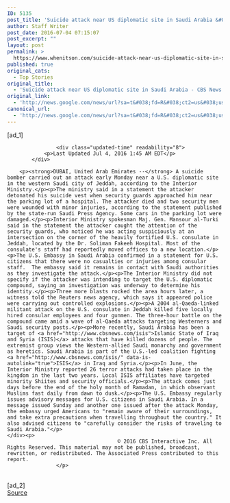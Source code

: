 ```yaml
---
ID: 5135
post_title: 'Suicide attack near US diplomatic site in Saudi Arabia &#8211; CBS News'
author: Staff Writer
post_date: 2016-07-04 07:15:07
post_excerpt: ""
layout: post
permalink: >
  https://www.whenitson.com/suicide-attack-near-us-diplomatic-site-in-saudi-arabia-cbs-news/
published: true
original_cats:
  - Top Stories
original_title:
  - 'Suicide attack near US diplomatic site in Saudi Arabia - CBS News'
original_link:
  - 'http://news.google.com/news/url?sa=t&#038;fd=R&#038;ct2=us&#038;usg=AFQjCNEDhFklJDFXmBzGyAkC25hcVDONfA&#038;clid=c3a7d30bb8a4878e06b80cf16b898331&#038;cid=52779148213798&#038;ei=-Qx6V-j3LpGDhQG89aaYDQ&#038;url=http://www.cbsnews.com/news/saudi-arabia-jeddah-suicide-attack-us-consulate/'
canonical_url:
  - 'http://news.google.com/news/url?sa=t&#038;fd=R&#038;ct2=us&#038;usg=AFQjCNEDhFklJDFXmBzGyAkC25hcVDONfA&#038;clid=c3a7d30bb8a4878e06b80cf16b898331&#038;cid=52779148213798&#038;ei=-Qx6V-j3LpGDhQG89aaYDQ&#038;url=http://www.cbsnews.com/news/saudi-arabia-jeddah-suicide-attack-us-consulate/'
---
```

 [ad_1]
<br><div itemprop="articleBody" id="article-entry" data-use-autolinker="true" readability="109.79585152838">

                    <div class="updated-time" readability="8">
                <p>Last Updated Jul 4, 2016 1:45 AM EDT</p>
            </div>
        
        <p><strong>DUBAI, United Arab Emirates --</strong> A suicide bomber carried out an attack early Monday near a U.S. diplomatic site in the western Saudi city of Jeddah, according to the Interior Ministry.</p><p>The ministry said in a statement the attacker detonated his suicide vest when security guards approached him near the parking lot of a hospital. The attacker died and two security men were wounded with minor injuries, according to the statement published by the state-run Saudi Press Agency. Some cars in the parking lot were damaged.</p><p>Interior Ministry spokesman Maj. Gen. Mansour al-Turki said in the statement the attacker caught the attention of the security guards, who noticed he was acting suspiciously at an intersection on the corner of the heavily fortified U.S. consulate in Jeddah, located by the Dr. Soliman Fakeeh Hospital. Most of the consulate's staff had reportedly moved offices to a new location.</p><p>The U.S. Embassy in Saudi Arabia confirmed in a statement for U.S. citizens that there were no casualties or injuries among consular staff.  The embassy said it remains in contact with Saudi authorities as they investigate the attack.</p><p>The Interior Ministry did not specify if the attacker was intending to target the U.S. diplomatic compound, saying an investigation was underway to determine his identity.</p><p>Three more blasts rocked the area hours later, a witness told the Reuters news agency, which says it appeared police were carrying out controlled explosions.</p><p>A 2004 al-Qaeda-linked militant attack on the U.S. consulate in Jeddah killed five locally hired consular employees and four gunmen. The three-hour battle on the compound came amid a wave of al-Qaeda attacks targeting Westerners and Saudi security posts.</p><p>More recently, Saudi Arabia has been a target of <a href="http://www.cbsnews.com/isis">Islamic State of Iraq and Syria (ISIS)</a> attacks that have killed dozens of people. The extremist group views the Western-allied Saudi monarchy and government as heretics. Saudi Arabia is part of the U.S.-led coalition fighting <a href="http://www.cbsnews.com/isis/" data-is-autolink="true">ISIS</a> in Iraq and Syria.</p><p>In June, the Interior Ministry reported 26 terror attacks had taken place in the kingdom in the last two years. Local ISIS affiliates have targeted minority Shiites and security officials.</p><p>The attack comes just days before the end of the holy month of Ramadan, in which observant Muslims fast daily from dawn to dusk.</p><p>The U.S. Embassy regularly issues advisory messages for U.S. citizens in Saudi Arabia. In a message issued Sunday and another one issued after the attack Monday, the embassy urged Americans to "remain aware of their surroundings, and take extra precautions when travelling throughout the country." It also advised citizens to "carefully consider the risks of traveling to Saudi Arabia."</p>
    </div><p>
                                        © 2016 CBS Interactive Inc. All Rights Reserved. This material may not be published, broadcast, rewritten, or redistributed. The Associated Press contributed to this report.
                    </p>
<br>[ad_2]
<br><a href="http://news.google.com/news/url?sa=t&#038;fd=R&#038;ct2=us&#038;usg=AFQjCNEDhFklJDFXmBzGyAkC25hcVDONfA&#038;clid=c3a7d30bb8a4878e06b80cf16b898331&#038;cid=52779148213798&#038;ei=-Qx6V-j3LpGDhQG89aaYDQ&#038;url=http://www.cbsnews.com/news/saudi-arabia-jeddah-suicide-attack-us-consulate/">Source </a>